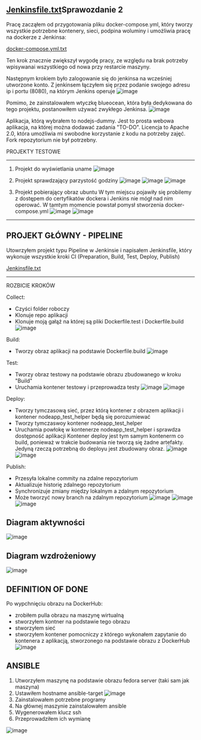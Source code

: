 [Jenkinsfile.txt](https://github.com/user-attachments/files/20228248/Jenkinsfile.txt)Sprawozdanie 2
--------------
Pracę zacząłem od przygotowania pliku docker-compose.yml, który tworzy wszystkie potrzebne kontenery, sieci, podpina woluminy i umożliwia pracę na dockerze z Jenkinsa:

[docker-compose.yml.txt](https://github.com/user-attachments/files/20228186/docker-compose.yml.txt)

Ten krok znacznie zwiększył wygodę pracy, ze względu na brak potrzeby wpisywanai wszystkiego od nowa przy restarcie maszyny. 

Następnym krokiem było zalogowanie się do jenkinsa na wcześniej utworzone konto. Z jenkinsem łączyłem się przez podanie swojego adresu ip i portu (8080), na którym Jenkins operuje
![image](https://github.com/user-attachments/assets/1d32d936-e840-4c04-ad8b-6687bdcb4feb)

Pomimo, że zainstalowałem wtyczkę blueocean, która była dedykowana do tego projektu, postanowiłem używać zwykłego Jenkinsa. 
![image](https://github.com/user-attachments/assets/08be8afa-acea-4095-a09f-b2993f48b657)

Aplikacja, którą wybrałem to nodejs-dummy. Jest to prosta webowa aplikacja, na której można dodawać zadania "TO-DO".
Licencja to Apache 2.0, która umożliwia mi swobodne korzystanie z kodu na potrzeby zajęć.
Fork repozytorium nie był potrzebny.


PROJEKTY TESTOWE

--------------------

1. Projekt do wyświetlania uname 
![image](https://github.com/user-attachments/assets/d0d10efd-fa8a-44e0-9b3c-f8b2a1b177b7)

3. Projekt sprawdzający parzystość godziny
![image](https://github.com/user-attachments/assets/9433c51b-93d6-4050-83e6-28d7d3b83a55)
![image](https://github.com/user-attachments/assets/5a62f577-a78a-4e00-9e7e-970e6d96cc09)
![image](https://github.com/user-attachments/assets/5840b8c6-311b-4b80-acb8-91c73a3d0e7b)

4. Projekt pobierający obraz ubuntu
W tym miejscu pojawiły się probilemy z dostępem do certyfikatów dockera i Jenkins nie mógł nad nim operować. W tamtym momencie powstał pomysł stworzenia docker-compose.yml
![image](https://github.com/user-attachments/assets/096e05ff-b31e-4177-baca-b13c7b41ba2f)
![image](https://github.com/user-attachments/assets/e0631297-a8be-43d4-9200-281695464676)

--------------------
PROJEKT GŁÓWNY - PIPELINE
--------------------

Utowrzyłem projekt typu Pipeline w Jenkinsie i napisałem Jenkinsfile, który wykonuje wszystkie kroki CI (Preparation, Build, Test, Deploy, Publish)

[Jenkinsfile.txt](https://github.com/user-attachments/files/20228254/Jenkinsfile.txt)

--------------------
ROZBICIE KROKÓW

Collect:
- Czyści folder roboczy
- Klonuje repo aplikacji
- Klonuje moją gałąź na której są pliki Dockerfile.test i Dockerfile.build
![image](https://github.com/user-attachments/assets/af15504c-43da-4f55-81e3-f617ca7c8c11)

Build:
- Tworzy obraz aplikacji na podstawie Dockerfile.build
![image](https://github.com/user-attachments/assets/2c34f96f-3aab-4c7d-9dbf-a0154316600f)

Test: 
- Tworzy obraz testowy na podstawie obrazu zbudowanego w kroku "Build"
- Uruchamia kontener testowy i przeprowadza testy
![image](https://github.com/user-attachments/assets/02c0ad4c-d786-443b-8517-5d44c8e56fed)
![image](https://github.com/user-attachments/assets/4b1f21bb-feaf-45b1-9589-910f53192398)

Deploy:
- Tworzy tymczasową sieć, przez którą kontener z obrazem aplikacji i kontener nodeapp_test_helper będą się porozumiewać
- Tworzy tymczaswoy kontener nodeapp_test_helper
- Uruchamia powłokę w kontenerze nodeapp_test_helper i sprawdza dostępność aplikacji
Kontener deploy jest tym samym kontenerm co build, ponieważ w trakcie budowania nie tworzą się żadne artefakty. Jedyną rzeczą potrzebną do deployu jest zbudowany obraz.
![image](https://github.com/user-attachments/assets/9167fc90-d3b5-4431-a01d-bbed1c775aad)
![image](https://github.com/user-attachments/assets/d5003808-6b23-4fb6-86f1-59d1aa7376b9)


Publish:
- Przesyła lokalne commity na zdalne repozytorium
- Aktualizuje historię zdalnego repozytorium
- Synchronizuje zmiany między lokalnym a zdalnym repozytorium
- Może tworzyć nowy branch na zdalnym repozytorium
![image](https://github.com/user-attachments/assets/5de7784a-b0bb-4723-85e1-8d6eeb7c574e)
![image](https://github.com/user-attachments/assets/bf441004-f0be-4093-b827-66a4432b87ed)
![image](https://github.com/user-attachments/assets/53344da7-12bf-4a80-9f4f-9eb7d2fef071)


Diagram aktywności
------------------------
![image](https://github.com/user-attachments/assets/32328b27-127b-4fee-b89a-3d2c8b0bc2c5)

Diagram wzdrożeniowy
-----------------------
![image](https://github.com/user-attachments/assets/c4e7b6b9-f9eb-4589-9f3f-763f6a1b306a)

DEFINITION OF DONE
-------------------
Po wypchnięciu obrazu na DockerHub:
- zrobiłem pulla obrazu na maszynę wirtualną
- stworzyłem kontner na podstawie tego obrazu
- stworzyłem sieć
- stworzyłem kontener pomocniczy z którego wykonałem zapytanie do kontenera z aplikacją, stworzonego na podstawie obrazu z DockerHub
![image](https://github.com/user-attachments/assets/7bea71b8-d9cf-45fc-a22b-893ec05000ca)


ANSIBLE
---------
1. Utworzyłem maszynę na podstawie obrazu fedora server (taki sam jak maszyna)
2. Ustawiłem hostname ansible-target
![image](https://github.com/user-attachments/assets/5b1fed46-da67-4f8d-a528-d8d6427e85bf)
3. Zainstalowałem potrzebne programy
4. Na głównej maszynie zainstalowałem ansible
5. Wygenerowałem klucz ssh
6. Przeprowadziłem ich wymianę

![image](https://github.com/user-attachments/assets/d587ef57-e8ac-40da-a2f5-2850ab1f064e)






